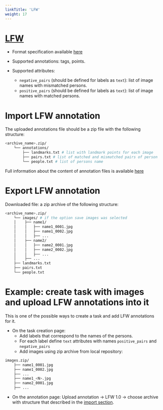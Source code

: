 ```yaml
---
linkTitle: 'LFW'
weight: 17
---
```


# [LFW](http://vis-www.cs.umass.edu/lfw/)

- Format specification available [here](http://vis-www.cs.umass.edu/lfw/README.txt)

- Supported annotations: tags, points.

- Supported attributes:

  - `negative_pairs` (should be defined for labels as `text`):
    list of image names with mismatched persons.
  - `positive_pairs` (should be defined for labels as `text`):
    list of image names with matched persons.

# Import LFW annotation

The uploaded annotations file should be a zip file with the following structure:

```bash
<archive_name>.zip/
    └── annotations/
        ├── landmarks.txt # list with landmark points for each image
        ├── pairs.txt # list of matched and mismatched pairs of person
        └── people.txt # list of persons name
```

Full information about the content of annotation files is available
[here](http://vis-www.cs.umass.edu/lfw/README.txt)

# Export LFW annotation

Downloaded file: a zip archive of the following structure:

```bash
<archive_name>.zip/
    └── images/ # if the option save images was selected
    │    ├── name1/
    │    │   ├── name1_0001.jpg
    │    │   ├── name1_0002.jpg
    │    │   ├── ...
    │    ├── name2/
    │    │   ├── name2_0001.jpg
    │    │   ├── name2_0002.jpg
    │    │   ├── ...
    │    ├── ...
    ├── landmarks.txt
    ├── pairs.txt
    └── people.txt
```

# Example: create task with images and upload LFW annotations into it

This is one of the possible ways to create a task and add LFW annotations for it.

- On the task creation page:
  - Add labels that correspond to the names of the persons.
  - For each label define `text` attributes with names `positive_pairs` and
    `negative_pairs`
  - Add images using zip archive from local repository:

```bash
images.zip/
    ├── name1_0001.jpg
    ├── name1_0002.jpg
    ├── ...
    ├── name1_<N>.jpg
    ├── name2_0001.jpg
    ├── ...
```

- On the annotation page:
  Upload annotation -> LFW 1.0 -> choose archive with structure
  that described in the [import section](#import-lfw-annotation).

